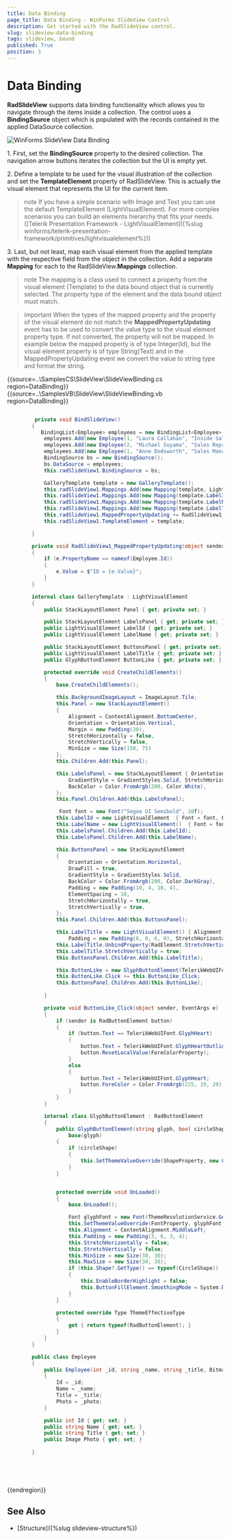 ```yaml
---
title: Data Binding
page_title: Data Binding - WinForms SlideView Control
description: Get started with the RadSlideView control.
slug: slideview-data-binding
tags: slideview, bound
published: True
position: 3
---
```


# Data Binding

**RadSlideView** supports data binding functionality which allows you to navigate through the items inside a collection. The control uses a **BindingSource** object which is populated with the records contained in the applied DataSource collection.

![WinForms SlideView Data Binding](images/slideview-data-binding.gif)

1\. First, set the **BindingSource** property to the desired collection. The navigation arrow buttons iterates the collection but the UI is empty yet. 

2\. Define a template to be used for the visual illustration of the collection and set the **TemplateElement** property of RadSlideView. This is actually the visual element that represents the UI for the current item. 

>note If you have a simple scenario with Image and Text you can use the default TemplateElement (LightVisualElement). For more complex scenarios you can build an elements hierarchy that fits your needs. ([Telerik Presentation Framework - LightVisualElement]({%slug winforms/telerik-presentation-framework/primitives/lightvisualelement%}))

3\. Last, but not least, map each visual element from the applied template with the respective field from the object in the collection. Add a separate **Mapping** for each to the RadSlideView.**Mappings** collection.

>note The mapping is a class used to connect a property from the visual element (Template) to the data bound object that is currently selected. The property type of the element and the data bound object must match. 

>important When the types of the mapped property and the property of the visual element do not match the **MappedPropertyUpdating** event has to be used to convert the value type to the visual element property type. If not converted, the property will not be mapped. In example below the mapped property is of type Integer(Id), but the visual element property is of type String(Text) and in the MappedPropertyUpdating event we convert the value to string type and format the string.
 
{{source=..\SamplesCS\SlideView\SlideViewBinding.cs region=DataBinding}} 
{{source=..\SamplesVB\SlideView\SlideViewBinding.vb region=DataBinding}}

````C#

         private void BindSlideView()
        {
           BindingList<Employee> employees = new BindingList<Employee>();
            employees.Add(new Employee(1, "Laura Callahan", "Inside Sales Coordinator", Properties.Resources.laura));
            employees.Add(new Employee(2, "Michael Suyama", "Sales Representative", Properties.Resources.michael));
            employees.Add(new Employee(1, "Anne Dodsworth", "Sales Manager", Properties.Resources.anne));
            BindingSource bs = new BindingSource();
            bs.DataSource = employees;
            this.radSlideView1.BindingSource = bs;

            GalleryTemplate template = new GalleryTemplate();
            this.radSlideView1.Mappings.Add(new Mapping(template, LightVisualElement.BackgroundImageProperty, nameof(Employee.Photo)));
            this.radSlideView1.Mappings.Add(new Mapping(template.LabelId, LightVisualElement.TextProperty, nameof(Employee.Id)));
            this.radSlideView1.Mappings.Add(new Mapping(template.LabelName, LightVisualElement.TextProperty, nameof(Employee.Name)));
            this.radSlideView1.Mappings.Add(new Mapping(template.LabelTitle, LightVisualElement.TextProperty, nameof(Employee.Title)));
            this.radSlideView1.MappedPropertyUpdating += RadSlideView1_MappedPropertyUpdating;
            this.radSlideView1.TemplateElement = template;

        }

        private void RadSlideView1_MappedPropertyUpdating(object sender, MappedPropertyUpdatingEventArgs e)
        { 
            if (e.PropertyName == nameof(Employee.Id))
            {
                e.Value = $"ID = {e.Value}";
            }
        }

        internal class GalleryTemplate : LightVisualElement
        {
            public StackLayoutElement Panel { get; private set; }

            public StackLayoutElement LabelsPanel { get; private set; }
            public LightVisualElement LabelId { get; private set; }
            public LightVisualElement LabelName { get; private set; }

            public StackLayoutElement ButtonsPanel { get; private set; } 
            public LightVisualElement LabelTitle { get; private set; } 
            public GlyphButtonElement ButtonLike { get; private set; } 

            protected override void CreateChildElements()
            {
                base.CreateChildElements();

                this.BackgroundImageLayout = ImageLayout.Tile;
                this.Panel = new StackLayoutElement()
                {
                    Alignment = ContentAlignment.BottomCenter,
                    Orientation = Orientation.Vertical,
                    Margin = new Padding(30),
                    StretchHorizontally = false,
                    StretchVertically = false,
                    MinSize = new Size(150, 75)
                };
                this.Children.Add(this.Panel);

                this.LabelsPanel = new StackLayoutElement { Orientation = Orientation.Vertical, DrawFill = true, 
                    GradientStyle = GradientStyles.Solid, StretchHorizontally = true, Padding = new Padding(6, 4, 6, 4),
                    BackColor = Color.FromArgb(200, Color.White),
                };
                this.Panel.Children.Add(this.LabelsPanel);

                 Font font = new Font("Segoe UI Semibold", 10f);
                this.LabelId = new LightVisualElement  { Font = font, ForeColor = Color.Black, TextAlignment = ContentAlignment.BottomLeft };
                this.LabelName = new LightVisualElement()  { Font = font, ForeColor = Color.Black, TextAlignment = ContentAlignment.TopLeft };
                this.LabelsPanel.Children.Add(this.LabelId);
                this.LabelsPanel.Children.Add(this.LabelName);

                this.ButtonsPanel = new StackLayoutElement
                {
                    Orientation = Orientation.Horizontal,
                    DrawFill = true,
                    GradientStyle = GradientStyles.Solid,
                    BackColor = Color.FromArgb(200, Color.DarkGray),
                    Padding = new Padding(10, 4, 10, 4),
                    ElementSpacing = 10,
                    StretchHorizontally = true,
                    StretchVertically = true,
                };
                this.Panel.Children.Add(this.ButtonsPanel);

                this.LabelTitle = new LightVisualElement() { Alignment = ContentAlignment.MiddleLeft, 
                    Padding = new Padding(6, 0, 6, 0), StretchHorizontally = false, StretchVertically = false, MinSize = new Size(0, 30) };
                this.LabelTitle.UnbindProperty(RadElement.StretchVerticallyProperty);
                this.LabelTitle.StretchVertically = true;
                this.ButtonsPanel.Children.Add(this.LabelTitle);

                this.ButtonLike = new GlyphButtonElement(TelerikWebUIFont.GlyphHeartOutline);
                this.ButtonLike.Click += this.ButtonLike_Click;
                this.ButtonsPanel.Children.Add(this.ButtonLike); 
 
            }

            private void ButtonLike_Click(object sender, EventArgs e)
            {
                if (sender is RadButtonElement button)
                {
                    if (button.Text == TelerikWebUIFont.GlyphHeart)
                    {
                        button.Text = TelerikWebUIFont.GlyphHeartOutline;
                        button.ResetLocalValue(ForeColorProperty);
                    }
                    else
                    {
                        button.Text = TelerikWebUIFont.GlyphHeart;
                        button.ForeColor = Color.FromArgb(225, 19, 20);
                    }
                }
            }

            internal class GlyphButtonElement : RadButtonElement
            {
                public GlyphButtonElement(string glyph, bool circleShape = false) :
                    base(glyph)
                {
                    if (circleShape)
                    {
                        this.SetThemeValueOverride(ShapeProperty, new CircleShape(), string.Empty);
                    }
                }


                protected override void OnLoaded()
                {
                    base.OnLoaded();

                    Font glyphFont = new Font(ThemeResolutionService.GetCustomFont(ThemeResolutionService.WebComponentsIconsFontName), 12f);
                    this.SetThemeValueOverride(FontProperty, glyphFont, string.Empty, typeof(TextPrimitive));
                    this.Alignment = ContentAlignment.MiddleLeft;
                    this.Padding = new Padding(3, 6, 3, 4);
                    this.StretchHorizontally = false;
                    this.StretchVertically = false;
                    this.MinSize = new Size(30, 30);
                    this.MaxSize = new Size(30, 30);
                    if (this.Shape?.GetType() == typeof(CircleShape))
                    {
                        this.EnableBorderHighlight = false;
                        this.ButtonFillElement.SmoothingMode = System.Drawing.Drawing2D.SmoothingMode.AntiAlias;
                    }
                }

                protected override Type ThemeEffectiveType
                {
                    get { return typeof(RadButtonElement); }
                }
            }
        } 

        public class Employee
        {
            public Employee(int _id, string _name, string _title, Bitmap _photo)
            {
                Id = _id;
                Name = _name;
                Title = _title;
                Photo = _photo;
            }

            public int Id { get; set; }
            public string Name { get; set; } 
            public string Title { get; set; } 
            public Image Photo { get; set; }
            
        }
      
````
````VB.NET

 
```` 

{{endregion}}

 

## See Also

* [Structure]({%slug slideview-structure%})